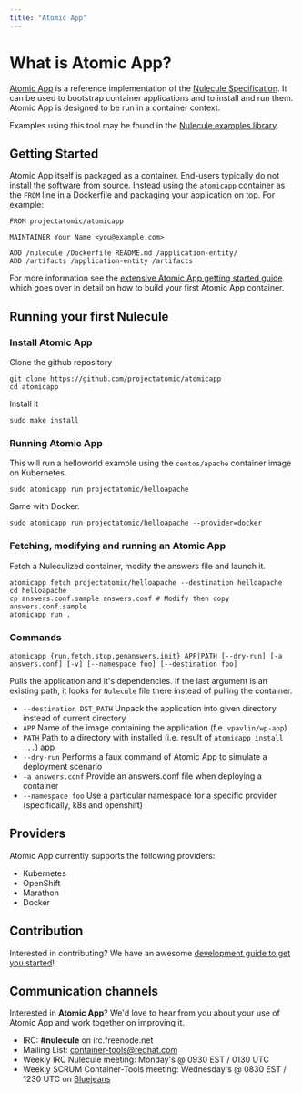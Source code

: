 ```yaml
---
title: "Atomic App"
---
```

# What is Atomic App?

[Atomic App](https://github.com/projectatomic/atomicapp) is a reference implementation of the [Nulecule Specification](https://github.com/projectatomic/nulecule). It can be used to bootstrap container applications and to install and run them. Atomic App is designed to be run in a container context. 

Examples using this tool may be found in the [Nulecule examples library](https://github.com/projectatomic/nulecule-library).

## Getting Started

Atomic App itself is packaged as a container. End-users typically do not install the software from source. Instead using the `atomicapp` container as the `FROM` line in a Dockerfile and packaging your application on top. For example:

```
FROM projectatomic/atomicapp

MAINTAINER Your Name <you@example.com>

ADD /nulecule /Dockerfile README.md /application-entity/
ADD /artifacts /application-entity /artifacts
```
For more information see the [extensive Atomic App getting started guide](https://github.com/projectatomic/atomicapp/blob/master/docs/start_guide.md) which goes over in detail on how to build your first Atomic App container.

## Running your first Nulecule


### Install Atomic App

Clone the github repository

```
git clone https://github.com/projectatomic/atomicapp
cd atomicapp
```

Install it

```
sudo make install
```

### Running Atomic App

This will run a helloworld example using the `centos/apache` container image on Kubernetes.
```
sudo atomicapp run projectatomic/helloapache 
```

Same with Docker.
```
sudo atomicapp run projectatomic/helloapache --provider=docker
```

### Fetching, modifying and running an Atomic App

Fetch a Nuleculized container, modify the answers file and launch it.
```
atomicapp fetch projectatomic/helloapache --destination helloapache
cd helloapache
cp answers.conf.sample answers.conf # Modify then copy answers.conf.sample
atomicapp run .
```

### Commands
```
atomicapp {run,fetch,stop,genanswers,init} APP|PATH [--dry-run] [-a answers.conf] [-v] [--namespace foo] [--destination foo]
```

Pulls the application and it's dependencies. If the last argument is an existing path, it looks for `Nulecule` file there instead of pulling the container.

* `--destination DST_PATH` Unpack the application into given directory instead of current directory
* `APP` Name of the image containing the application (f.e. `vpavlin/wp-app`)
* `PATH` Path to a directory with installed (i.e. result of `atomicapp install ...`) app
* `--dry-run` Performs a faux command of Atomic App to simulate a deployment scenario
* `-a answers.conf` Provide an answers.conf file when deploying a container
* `--namespace foo` Use a particular namespace for a specific provider (specifically, k8s and openshift)

## Providers

Atomic App currently supports the following providers:

* Kubernetes
* OpenShift
* Marathon
* Docker

## Contribution

Interested in contributing? We have an awesome [development guide to get you started](https://github.com/projectatomic/atomicapp/blob/master/CONTRIBUTING.md)!

## Communication channels

Interested in **Atomic App**? We'd love to hear from you about your use of Atomic App and work together on improving it.

* IRC: __#nulecule__ on irc.freenode.net
* Mailing List: [container-tools@redhat.com](https://www.redhat.com/mailman/listinfo/container-tools)
* Weekly IRC Nulecule meeting: Monday's @ 0930 EST / 0130 UTC
* Weekly SCRUM Container-Tools meeting: Wednesday's @ 0830 EST / 1230 UTC on [Bluejeans](https://bluejeans.com/381583203/)
